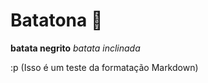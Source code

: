 # Batatona :potato:

**batata negrito** _batata inclinada_ 

:p (Isso é um teste da formatação Markdown)







